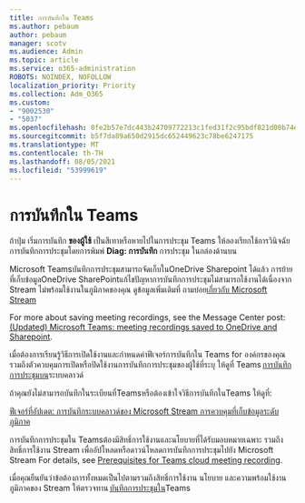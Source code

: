 ```yaml
---
title: การบันทึกใน Teams
ms.author: pebaum
author: pebaum
manager: scotv
ms.audience: Admin
ms.topic: article
ms.service: o365-administration
ROBOTS: NOINDEX, NOFOLLOW
localization_priority: Priority
ms.collection: Adm_O365
ms.custom:
- "9002530"
- "5037"
ms.openlocfilehash: 0fe2b57e7dc443b24709772213c1fed31f2c95bdf821d00b74e9d166dc223410
ms.sourcegitcommit: b5f7da89a650d2915dc652449623c78be6247175
ms.translationtype: MT
ms.contentlocale: th-TH
ms.lasthandoff: 08/05/2021
ms.locfileid: "53999619"
---
```

# <a name="recording-in-teams"></a>การบันทึกใน Teams

ถ้าปุ่ม เริ่มการบันทึก **ของผู้ใช้** เป็นสีเทาหรือหายไปในการประชุม Teams ให้ลองเรียกใช้การวินิจฉัยการบันทึกการประชุมโดยการพิมพ์ **Diag: การบันทึก** การประชุม ในกล่องด้านบน 

Microsoft Teamsบันทึกการประชุมสามารถจัดเก็บในOneDrive Sharepoint ได้แล้ว การย้ายที่เก็บข้อมูลOneDrive SharePointแก้ไขปัญหาการบันทึกการประชุมไม่สามารถใช้งานได้เนื่องจาก Stream ไม่พร้อมใช้งานในภูมิภาคของคุณ ดูข้อมูลเพิ่มเติมที่ ถามบ่อย[เกี่ยวกับ Microsoft Stream](/stream/faq#which-regions-does-microsoft-stream-host-my-data-in)

For more about saving meeting recordings, see the Message Center post: [(Updated) Microsoft Teams: meeting recordings saved to OneDrive and Sharepoint](https://portal.microsoft.com/Adminportal/Home?ref=MessageCenter&id=MC222640).

เมื่อต้องการเรียนรู้วิธีการเปิดใช้งานและกําหนดค่าฟีเจอร์การบันทึกใน Teams for องค์กรของคุณ รวมถึงตัวควบคุมการเปิดหรือปิดใช้งานการบันทึกการประชุมของผู้ใช้ที่ระบุ ให้ดูที่ Teams [การบันทึกการประชุมบน](/microsoftteams/cloud-recording)ระบบคลาวด์ 

ถ้าคุณยังไม่สามารถบันทึกในระเบียนที่Teamsหรือต้องเข้าใจวิธีการบันทึกในTeams ให้ดูที่: 

[ฟีเจอร์ที่อัปเดต: การบันทึกระบบคลาวด์ของ Microsoft Stream การควบคุมที่เก็บข้อมูลระดับภูมิภาค](https://admin.microsoft.com/AdminPortal/Home#/MessageCenter?id=MC214327)

การบันทึกการประชุมใน Teamsต้องมีสิทธิ์การใช้งานและนโยบายที่ได้รับมอบหมายเฉพาะ รวมถึงสิทธิ์การใช้งาน Stream เพื่ออัปโหลดหรือดาวน์โหลดการบันทึกการประชุมไปยัง Microsoft Stream For details, see [Prerequisites for Teams cloud meeting recording](/microsoftteams/cloud-recording#prerequisites-for-teams-cloud-meeting-recording).

เมื่อคุณยืนยันว่าข้อต้องการทั้งหมดเป็นไปตามรวมถึงสิทธิ์การใช้งาน นโยบาย และความพร้อมใช้งานภูมิภาคของ Stream ให้ตรวจทาน [บันทึกการประชุมใน](https://support.office.com/article/34dfbe7f-b07d-4a27-b4c6-de62f1348c24)Teams 